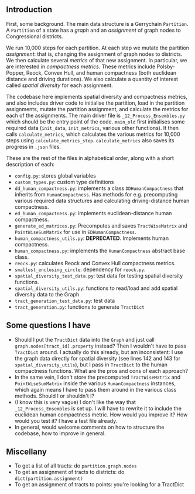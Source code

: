 ## Introduction

First, some background.
The main data structure is a Gerrychain `Partition`.
A `Partition` of a state has a _graph_ and 
an _assignment_ of graph nodes to Congressional districts.

We run 10,000 steps for each partition.
At each step we mutate the partition _assignment_:
that is, changing the assignment of graph nodes to districts.
We then calculate several _metrics_ of that new assignment.
In particular, we are interested in _compactness metrics_.
These metrics include
Polsby-Popper, Reock, Convex Hull, and human compactness 
(both euclidean distance and driving durations).
We also calculate a quantity of interest called
_spatial diversity_ for each assignment.

The codebase here implements spatial diversity and compactness metrics,
and also includes driver code to initialise the partition,
load in the partition assignments,
mutate the partition assignment,
and calculate the metrics for each of the assignments.
The main driver file is `_12_Process_Ensembles.py` 
which should be the entry point of the code.
`main_old` first initialises some required data 
(`init_data`, `init_metrics`, various other functions).
It then calls `calculate_metrics`,
which calculates the various metrics for 10,000 steps
using `calculate_metrics_step`.
`calculate_metrics` also saves its progress in `.json` files.

These are the rest of the files in alphabetical order,
along with a short description of each:

- `config.py`: stores global variables
- `custom_types.py`: custom type definitions
- `dd_human_compactness.py`: implements a class `DDHumanCompactness`
  that inherits from `HumanCompactness`.
  Has methods for e.g. precomputing various required data structures
  and calculating driving-distance human compactness.
- `ed_human_compactness.py`: implements euclidean-distance human compactness.
- `generate_ed_matrices.py`: Precomputes and saves `TractWiseMatrix` 
   and `PointWiseSumMatrix` for use in `EDHumanCompactness`.
- `human_compactness_utils.py`: **DEPRECATED**. Implements human compactness.
- `human_compactness.py`: implements the `HumanCompactness` abstract base class.
- `reock.py`: calculates Reock and Convex Hull compactness metrics.
- `smallest_enclosing_circle`: dependency for `reock.py`.
- `spatial_diversity_test_data.py`: test data for testing spatial diversity functions.
- `spatial_diversity_utils.py`: functions to read/load and 
   add spatial diversity data to the Graph
- `tract_generation_test_data.py`: test data
- `tract_generation.py`: functions to generate `TractDict`

## Some questions I have

- Should I put the `TractDict` data into the `Graph` 
and just call `graph.nodes[tract_id].property` instead?
Then I wouldn't have to pass `TractDict` around.
I actually do this already, but am inconsistent:
I use the graph data directly for spatial diversity
(see lines 142 and 143 for `spatial_diversity_utils`),
but I pass in `TractDict` to the human compactness functions. 
What are the pros and cons of each approach?
- In the same vein, I don't store the precomputed `TractWiseMatrix`
and `PointWiseSumMatrix` inside the various `HumanCompactness` instances,
which again means I have to pass them around in the various class methods.
Should I or shouldn't I?
- (I know this is very vague) I don't like the way that `_12_Process_Ensembles`
is set up. I will have to rewrite it to include the euclidean human compactness metric.
How would you improve it? How would you test it? I have a test file already.
- In general, would welcome comments on how to structure the codebase,
 how to improve in general. 

## Miscellany

- To get a list of all tracts: do `partition.graph.nodes`
- To get an assignment of tracts to districts: do 
`dict(partition.assignment)`
- To get an assignment of tracts to points: you're looking for a TractDict